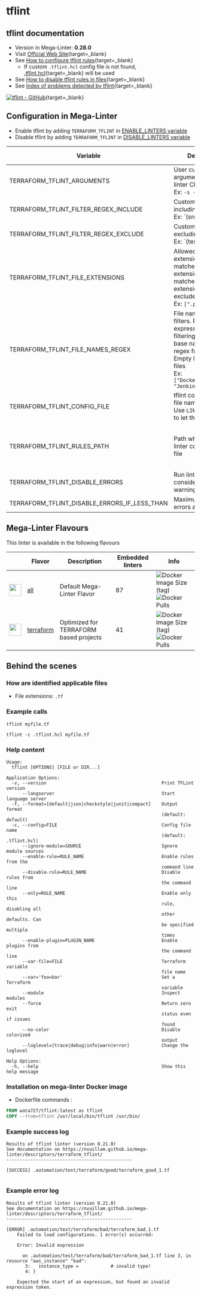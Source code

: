 <!-- markdownlint-disable MD033 MD041 -->
<!-- Generated by .automation/build.py, please do not update manually -->
# tflint

## tflint documentation

- Version in Mega-Linter: **0.28.0**
- Visit [Official Web Site](https://github.com/terraform-linters/tflint#readme){target=_blank}
- See [How to configure tflint rules](https://github.com/terraform-linters/tflint/blob/master/docs/guides/config.md){target=_blank}
  - If custom `.tflint.hcl` config file is not found, [.tflint.hcl](https://github.com/nvuillam/mega-linter/tree/master/TEMPLATES/.tflint.hcl){target=_blank} will be used
- See [How to disable tflint rules in files](https://github.com/terraform-linters/tflint/blob/master/docs/guides/annotations.md){target=_blank}
- See [Index of problems detected by tflint](https://github.com/terraform-linters/tflint/tree/master/docs/rules#rules){target=_blank}

[![tflint - GitHub](https://gh-card.dev/repos/terraform-linters/tflint.svg?fullname=)](https://github.com/terraform-linters/tflint){target=_blank}

## Configuration in Mega-Linter

- Enable tflint by adding `TERRAFORM_TFLINT` in [ENABLE_LINTERS variable](https://nvuillam.github.io/mega-linter/configuration/#activation-and-deactivation)
- Disable tflint by adding `TERRAFORM_TFLINT` in [DISABLE_LINTERS variable](https://nvuillam.github.io/mega-linter/configuration/#activation-and-deactivation)

| Variable                                     | Description                                                                                                                                                                                  | Default value                                    |
|----------------------------------------------|----------------------------------------------------------------------------------------------------------------------------------------------------------------------------------------------|--------------------------------------------------|
| TERRAFORM_TFLINT_ARGUMENTS                   | User custom arguments to add in linter CLI call<br/>Ex: `-s --foo "bar"`                                                                                                                     |                                                  |
| TERRAFORM_TFLINT_FILTER_REGEX_INCLUDE        | Custom regex including filter<br/>Ex: `(src|lib)`                                                                                                                                            | Include every file                               |
| TERRAFORM_TFLINT_FILTER_REGEX_EXCLUDE        | Custom regex excluding filter<br/>Ex: `(test|examples)`                                                                                                                                      | Exclude no file                                  |
| TERRAFORM_TFLINT_FILE_EXTENSIONS             | Allowed file extensions. `"*"` matches any extension, `""` matches empty extension. Empty list excludes all files<br/>Ex: `[".py", ""]`                                                      | `[".tf"]`                                        |
| TERRAFORM_TFLINT_FILE_NAMES_REGEX            | File name regex filters. Regular expression list for filtering files by their base names using regex full match. Empty list includes all files<br/>Ex: `["Dockerfile(-.+)?", "Jenkinsfile"]` | Include every file                               |
| TERRAFORM_TFLINT_CONFIG_FILE                 | tflint configuration file name</br>Use `LINTER_DEFAULT` to let the linter find it                                                                                                            | `.tflint.hcl`                                    |
| TERRAFORM_TFLINT_RULES_PATH                  | Path where to find linter configuration file                                                                                                                                                 | Workspace folder, then Mega-Linter default rules |
| TERRAFORM_TFLINT_DISABLE_ERRORS              | Run linter but consider errors as warnings                                                                                                                                                   | `false`                                          |
| TERRAFORM_TFLINT_DISABLE_ERRORS_IF_LESS_THAN | Maximum number of errors allowed                                                                                                                                                             | `0`                                              |

## Mega-Linter Flavours

This linter is available in the following flavours

| <!-- -->                                                                                                                                                  | Flavor                                                                 | Description                            | Embedded linters | Info                                                                                                                                                                                       |
|-----------------------------------------------------------------------------------------------------------------------------------------------------------|------------------------------------------------------------------------|----------------------------------------|------------------|--------------------------------------------------------------------------------------------------------------------------------------------------------------------------------------------|
| <img src="https://github.com/nvuillam/mega-linter/raw/master/docs/assets/images/mega-linter-square.png" alt="" height="32px" class="megalinter-icon"></a> | [all](https://nvuillam.github.io/mega-linter/supported-linters/)       | Default Mega-Linter Flavor             | 87               | ![Docker Image Size (tag)](https://img.shields.io/docker/image-size/nvuillam/mega-linter/v4) ![Docker Pulls](https://img.shields.io/docker/pulls/nvuillam/mega-linter)                     |
| <img src="https://github.com/nvuillam/mega-linter/raw/master/docs/assets/icons/terraform.ico" alt="" height="32px" class="megalinter-icon"></a>           | [terraform](https://nvuillam.github.io/mega-linter/flavors/terraform/) | Optimized for TERRAFORM based projects | 41               | ![Docker Image Size (tag)](https://img.shields.io/docker/image-size/nvuillam/mega-linter-terraform/v4) ![Docker Pulls](https://img.shields.io/docker/pulls/nvuillam/mega-linter-terraform) |

## Behind the scenes

### How are identified applicable files

- File extensions: `.tf`

<!-- markdownlint-disable -->
<!-- /* cSpell:disable */ -->

### Example calls

```shell
tflint myfile.tf
```

```shell
tflint -c .tflint.hcl myfile.tf
```


### Help content

```shell
Usage:
  tflint [OPTIONS] [FILE or DIR...]

Application Options:
  -v, --version                                           Print TFLint version
      --langserver                                        Start language server
  -f, --format=[default|json|checkstyle|junit|compact]    Output format
                                                          (default: default)
  -c, --config=FILE                                       Config file name
                                                          (default: .tflint.hcl)
      --ignore-module=SOURCE                              Ignore module sources
      --enable-rule=RULE_NAME                             Enable rules from the
                                                          command line
      --disable-rule=RULE_NAME                            Disable rules from
                                                          the command line
      --only=RULE_NAME                                    Enable only this
                                                          rule, disabling all
                                                          other defaults. Can
                                                          be specified multiple
                                                          times
      --enable-plugin=PLUGIN_NAME                         Enable plugins from
                                                          the command line
      --var-file=FILE                                     Terraform variable
                                                          file name
      --var='foo=bar'                                     Set a Terraform
                                                          variable
      --module                                            Inspect modules
      --force                                             Return zero exit
                                                          status even if issues
                                                          found
      --no-color                                          Disable colorized
                                                          output
      --loglevel=[trace|debug|info|warn|error]            Change the loglevel

Help Options:
  -h, --help                                              Show this help message

```

### Installation on mega-linter Docker image

- Dockerfile commands :
```dockerfile
FROM wata727/tflint:latest as tflint
COPY --from=tflint /usr/local/bin/tflint /usr/bin/
```


### Example success log

```shell
Results of tflint linter (version 0.21.0)
See documentation on https://nvuillam.github.io/mega-linter/descriptors/terraform_tflint/
-----------------------------------------------

[SUCCESS] .automation/test/terraform/good/terraform_good_1.tf
    

```

### Example error log

```shell
Results of tflint linter (version 0.21.0)
See documentation on https://nvuillam.github.io/mega-linter/descriptors/terraform_tflint/
-----------------------------------------------

[ERROR] .automation/test/terraform/bad/terraform_bad_1.tf
    Failed to load configurations. 1 error(s) occurred:
    
    Error: Invalid expression
    
      on .automation/test/terraform/bad/terraform_bad_1.tf line 3, in resource "aws_instance" "bad":
       3:   instance_type =            # invalid type!
       4: }
    
    Expected the start of an expression, but found an invalid expression token.

```
